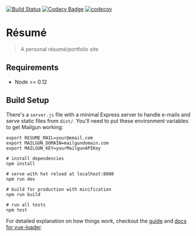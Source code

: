 [![Build Status](https://travis-ci.org/silvestreh/resume.svg?branch=master)](https://travis-ci.org/silvestreh/resume)
[![Codacy Badge](https://api.codacy.com/project/badge/Grade/d649f2d710f64a3082a69e4b0088d4a0)](https://www.codacy.com?utm_source=github.com&amp;utm_medium=referral&amp;utm_content=silvestreh/resume&amp;utm_campaign=Badge_Grade)
[![codecov](https://codecov.io/gh/silvestreh/resume/branch/master/graph/badge.svg)](https://codecov.io/gh/silvestreh/resume)

# Résumé

> A personal résumé/portfolio site

## Requirements

* Node >= 0.12

## Build Setup

There's a `server.js` file with a minimal Express server to handle e-mails and serve static files from `dist/`. You'll need to put these environment variables to get Mailgun working:

```shell
export RESUME_MAIL=your@email.com
export MAILGUN_DOMAIN=mailgundomain.com
export MAILGUN_KEY=yourMailgunAPIKey
```

```shell
# install dependencies
npm install

# serve with hot reload at localhost:8080
npm run dev

# build for production with minification
npm run build

# run all tests
npm test
```

For detailed explanation on how things work, checkout the [guide](http://vuejs-templates.github.io/webpack/) and [docs for vue-loader](http://vuejs.github.io/vue-loader).
